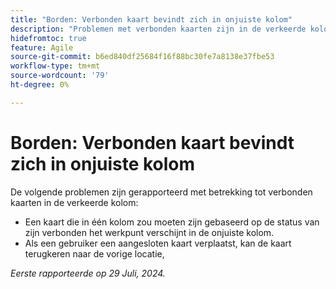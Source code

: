 ```yaml
---
title: "Borden: Verbonden kaart bevindt zich in onjuiste kolom"
description: "Problemen met verbonden kaarten zijn in de verkeerde kolom gemeld."
hidefromtoc: true
feature: Agile
source-git-commit: b6ed840df25684f16f88bc30fe7a8138e37fbe53
workflow-type: tm+mt
source-wordcount: '79'
ht-degree: 0%

---
```



# Borden: Verbonden kaart bevindt zich in onjuiste kolom

De volgende problemen zijn gerapporteerd met betrekking tot verbonden kaarten in de verkeerde kolom:

* Een kaart die in één kolom zou moeten zijn gebaseerd op de status van zijn verbonden het werkpunt verschijnt in de onjuiste kolom.
* Als een gebruiker een aangesloten kaart verplaatst, kan de kaart terugkeren naar de vorige locatie,

_Eerste rapporteerde op 29 Juli, 2024._
